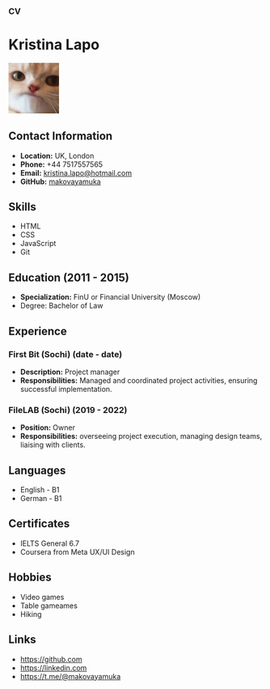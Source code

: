 ### CV

# Kristina Lapo

<img src="mem.JPG" alt="mem" width="100" height="100">

## Contact Information
- **Location:** UK, London
- **Phone:** +44 7517557565
- **Email:** kristina.lapo@hotmail.com
- **GitHub:** [makovayamuka](https://github.com/makovayamuka)

## Skills
- HTML
- CSS
- JavaScript
- Git

## Education (2011 - 2015)
- **Specialization:** FinU or Financial University (Moscow)
- Degree: Bachelor of Law

## Experience

### First Bit (Sochi) (date - date)
- **Description:** Project manager
- **Responsibilities:** Managed and coordinated project activities, ensuring successful implementation.

### FileLAB (Sochi) (2019 - 2022)
- **Position:** Owner
- **Responsibilities:** overseeing project execution, managing design teams, liaising with clients.

## Languages
- English - B1 
- German - B1

## Certificates
- IELTS General 6.7
- Coursera from Meta UX/UI Design 

## Hobbies
- Video games
- Table gameames
- Hiking 

## Links
- https://github.com
- https://linkedin.com
- https://t.me/@makovayamuka

